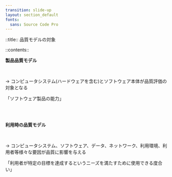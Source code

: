 ```yaml
---
transition: slide-up
layout: section_default
fonts:
  sans: Source Code Pro
---
```


::title::
品質モデルの対象

::contents::

**製品品質モデル**

<br>

→ コンピュータシステム(ハードウェアを含む)とソフトウェア本体が品質評価の対象となる
<br>

「ソフトウェア製品の能力」

<br>
<br>

**利用時の品質モデル**

<br>

→ コンピュータシステム、ソフトウェア、データ、ネットワーク、利用環境、利用者等様々な要因が品質に影響を与える
<br>

「利用者が特定の目標を達成するというニーズを満たすために使用できる度合い」
